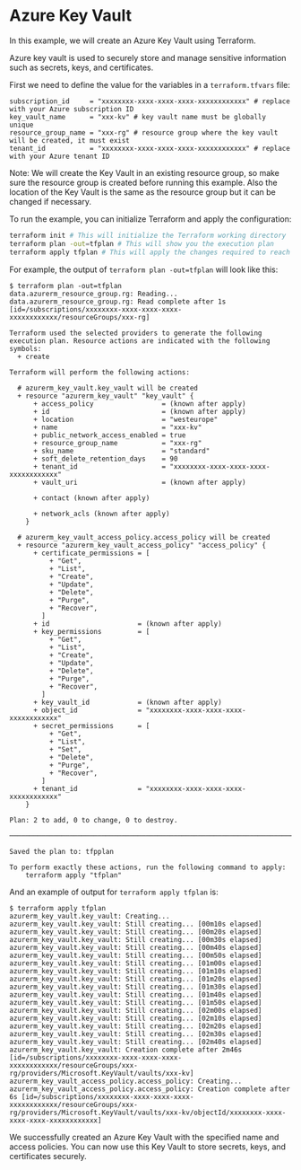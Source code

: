 # Azure Key Vault

In this example, we will create an Azure Key Vault using Terraform.

Azure key vault is used to securely store and manage sensitive information such as secrets, keys, and certificates.

First we need to define the value for the variables in a `terraform.tfvars` file:

```hcl
subscription_id     = "xxxxxxxx-xxxx-xxxx-xxxx-xxxxxxxxxxxx" # replace with your Azure subscription ID
key_vault_name      = "xxx-kv" # key vault name must be globally unique
resource_group_name = "xxx-rg" # resource group where the key vault will be created, it must exist
tenant_id           = "xxxxxxxx-xxxx-xxxx-xxxx-xxxxxxxxxxxx" # replace with your Azure tenant ID
```

Note: We will create the Key Vault in an existing resource group, so make sure the resource group is created before running this example. Also the location of the Key Vault is the same as the resource group but it can be changed if necessary.

To run the example, you can initialize Terraform and apply the configuration:

```bash
terraform init # This will initialize the Terraform working directory
terraform plan -out=tfplan # This will show you the execution plan
terraform apply tfplan # This will apply the changes required to reach the desired state of the configuration
```

For example, the output of `terraform plan -out=tfplan` will look like this:

```plaintext
$ terraform plan -out=tfplan
data.azurerm_resource_group.rg: Reading...
data.azurerm_resource_group.rg: Read complete after 1s [id=/subscriptions/xxxxxxxx-xxxx-xxxx-xxxx-xxxxxxxxxxxx/resourceGroups/xxx-rg]

Terraform used the selected providers to generate the following execution plan. Resource actions are indicated with the following symbols:
  + create

Terraform will perform the following actions:

  # azurerm_key_vault.key_vault will be created
  + resource "azurerm_key_vault" "key_vault" {
      + access_policy                 = (known after apply)
      + id                            = (known after apply)
      + location                      = "westeurope"
      + name                          = "xxx-kv"
      + public_network_access_enabled = true
      + resource_group_name           = "xxx-rg"
      + sku_name                      = "standard"
      + soft_delete_retention_days    = 90
      + tenant_id                     = "xxxxxxxx-xxxx-xxxx-xxxx-xxxxxxxxxxxx"
      + vault_uri                     = (known after apply)

      + contact (known after apply)

      + network_acls (known after apply)
    }

  # azurerm_key_vault_access_policy.access_policy will be created
  + resource "azurerm_key_vault_access_policy" "access_policy" {
      + certificate_permissions = [
          + "Get",
          + "List",
          + "Create",
          + "Update",
          + "Delete",
          + "Purge",
          + "Recover",
        ]
      + id                      = (known after apply)
      + key_permissions         = [
          + "Get",
          + "List",
          + "Create",
          + "Update",
          + "Delete",
          + "Purge",
          + "Recover",
        ]
      + key_vault_id            = (known after apply)
      + object_id               = "xxxxxxxx-xxxx-xxxx-xxxx-xxxxxxxxxxxx"
      + secret_permissions      = [
          + "Get",
          + "List",
          + "Set",
          + "Delete",
          + "Purge",
          + "Recover",
        ]
      + tenant_id               = "xxxxxxxx-xxxx-xxxx-xxxx-xxxxxxxxxxxx"
    }

Plan: 2 to add, 0 to change, 0 to destroy.

───────────────────────────────────────────────────────────────────────────────────────────────────────────────────────────────────────────────────────────────────────────────────────

Saved the plan to: tfpplan

To perform exactly these actions, run the following command to apply:
    terraform apply "tfplan"
```

And an example of output for `terraform apply tfplan` is:

```plaintext
$ terraform apply tfplan
azurerm_key_vault.key_vault: Creating...
azurerm_key_vault.key_vault: Still creating... [00m10s elapsed]
azurerm_key_vault.key_vault: Still creating... [00m20s elapsed]
azurerm_key_vault.key_vault: Still creating... [00m30s elapsed]
azurerm_key_vault.key_vault: Still creating... [00m40s elapsed]
azurerm_key_vault.key_vault: Still creating... [00m50s elapsed]
azurerm_key_vault.key_vault: Still creating... [01m00s elapsed]
azurerm_key_vault.key_vault: Still creating... [01m10s elapsed]
azurerm_key_vault.key_vault: Still creating... [01m20s elapsed]
azurerm_key_vault.key_vault: Still creating... [01m30s elapsed]
azurerm_key_vault.key_vault: Still creating... [01m40s elapsed]
azurerm_key_vault.key_vault: Still creating... [01m50s elapsed]
azurerm_key_vault.key_vault: Still creating... [02m00s elapsed]
azurerm_key_vault.key_vault: Still creating... [02m10s elapsed]
azurerm_key_vault.key_vault: Still creating... [02m20s elapsed]
azurerm_key_vault.key_vault: Still creating... [02m30s elapsed]
azurerm_key_vault.key_vault: Still creating... [02m40s elapsed]
azurerm_key_vault.key_vault: Creation complete after 2m46s [id=/subscriptions/xxxxxxxx-xxxx-xxxx-xxxx-xxxxxxxxxxxx/resourceGroups/xxx-rg/providers/Microsoft.KeyVault/vaults/xxx-kv]
azurerm_key_vault_access_policy.access_policy: Creating...
azurerm_key_vault_access_policy.access_policy: Creation complete after 6s [id=/subscriptions/xxxxxxxx-xxxx-xxxx-xxxx-xxxxxxxxxxxx/resourceGroups/xxx-rg/providers/Microsoft.KeyVault/vaults/xxx-kv/objectId/xxxxxxxx-xxxx-xxxx-xxxx-xxxxxxxxxxxx]
```

We successfully created an Azure Key Vault with the specified name and access policies. You can now use this Key Vault to store secrets, keys, and certificates securely.
